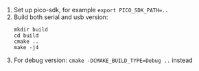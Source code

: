 1. Set up pico-sdk, for example `export PICO_SDK_PATH=..`
2. Build both serial and usb version:
    ```
    mkdir build
    cd build
    cmake ..
    make -j4
    ```
3. For debug version: `cmake -DCMAKE_BUILD_TYPE=Debug ..` instead

